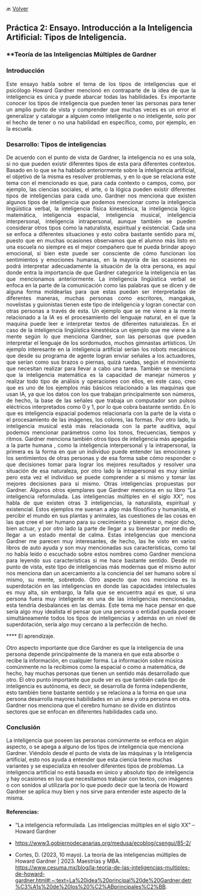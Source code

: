 🔙 [Volver](README.MD)

## Práctica 2: Ensayo. Introducción a la Inteligencia Artificial: Tipos de Inteligencia.
### **Teoría de las Inteligencias Múltiples de Gardner 

### Introducción
<p style="text-align: justify;">
Este ensayo habla sobre el tema de los tipos de inteligencias que el psicólogo Howard Gardner mencionó en contraparte de la idea de que la inteligencia es única y puede abarcar todas las habilidades. 
Es importante conocer los tipos de inteligencia que pueden tener las personas para tener un amplio punto de vista y comprender que muchas veces es un error el generalizar y catalogar a alguien como inteligente o no inteligente, solo por el hecho de tener o no una habilidad en específico, como, por ejemplo, en la escuela. 
</p>

### Desarrollo: Tipos de inteligencias 
<p style="text-align: justify;">
De acuerdo con el punto de vista de Gardner, la inteligencia no es una sola, si no que pueden existir diferentes tipos de esta para diferentes contextos. Basado en lo que se ha hablado anteriormente sobre la inteligencia artificial, el objetivo de la misma es resolver problemas, y en lo que se relaciona este tema con el mencionado es que, para cada contexto o campos, como, por ejemplo, las ciencias sociales, el arte, o la lógica pueden existir diferentes tipos de inteligencias para cada uno. 
Gardner nos menciona que existen algunos tipos de inteligencia que podemos mencionar como la inteligencia lingüística verbal, la inteligencia física kinestésica, la inteligencia lógico matemática, inteligencia espacial, inteligencia musical, inteligencia interpersonal, inteligencia intrapersonal, aunque también se pueden considerar otros tipos como la naturalista, espiritual y existencial. 
Cada una se enfoca a diferentes situaciones y esto cobra bastante sentido para mí, puesto que en muchas ocasiones observamos que el alumno más listo en una escuela no siempre es el mejor compañero que te pueda brindar apoyo emocional, si bien este puede ser consciente de cómo funcionan los sentimientos y emociones humanas, en la mayoría de las ocasiones no podrá interpretar adecuadamente la situación de la otra persona, es aquí donde entra la importancia de que Gardner categorice la inteligencia en las que mencionamos anteriormente. 
La inteligencia lingüística verbal se enfoca en la parte de la comunicación como las palabras que se dicen y de alguna forma moldearlas para que estas puedan ser interpretadas de diferentes maneras, muchas personas como escritores, mangakas, novelistas y guionistas tienen este tipo de inteligencia y logran conectar con otras personas a través de esta. Un ejemplo que se me viene a la mente relacionado a la IA es el procesamiento del lenguaje natural, en el que la maquina puede leer e interpretar textos de diferentes naturalezas. 
En el caso de la inteligencia lingüística kinestésica un ejemplo que me viene a la mente según lo que menciona Gardner, son las personas que pueden interpretar el lenguaje de los sordomudos, muchos gimnastas artísticos. Un ejemplo interesante en la inteligencia artificial serían los robots mecánicos que desde su programa de agente logran enviar señales a los actuadores, que serían como sus brazos o piernas, quizá ruedas, según el movimiento que necesitan realizar para llevar a cabo una tarea. 
También se menciona que la inteligencia matemática es la capacidad de manejar números y realizar todo tipo de análisis y operaciones con ellos, en este caso, creo que es uno de los ejemplos más básicos relacionado a las maquinas que usan IA, ya que los datos con los que trabajan principalmente son números, de hecho, la base de las señales que trabaja un computador son pulsos eléctricos interpretados como 0 y 1, por lo que cobra bastante sentido.
En lo que es inteligencia espacial podemos relacionarla con la parte de la vista o el procesamiento de las imágenes, los colores, las formas. Por otro lado, la inteligencia musical está más relacionada con la parte auditiva, aquí podemos mencionar parámetros como los tonos, frecuencias, tiempos y ritmos. 
Gardner menciona también otros tipos de inteligencia más apegadas a la parte humana , como la inteligencia interpersonal y la intrapersonal, la primera es la forma en que un individuo puede entender las emociones y los sentimientos de otras personas y de esa forma sabe cómo responder o que decisiones tomar para lograr los mejores resultados y resolver una situación de esa naturaleza, por otro lado la intrapersonal es muy similar pero esta vez el individuo se puede comprender a sí mismo y tomar las mejores decisiones para sí mismo. 
Otras inteligencias propuestas por Gardner. 
Algunos otros ejemplares que Gardner menciona en su libro “La inteligencia reformulada. Las inteligencias múltiples en el siglo XX”, nos habla de que existen otras 3 inteligencias, la naturalista, espiritual y existencial. Estos ejemplos me suenan a algo más filosófico y humanista, el percibir el mundo en sus plantas y animales, las cuestiones de las cosas en las que cree el ser humano para su crecimiento y bienestar o, mejor dicho, bien actuar, y por otro lado la parte de llegar a su bienestar por medio de llegar a un estado mental de calma. 
Estas inteligencias que menciona Gardner me parecen muy interesantes, de hecho, las he visto en varios libros de auto ayuda y son muy mencionadas sus características, como tal no había leído o escuchado sobre estos nombres como Gardner menciona para leyendo sus características si me hace bastante sentido. Desde mi punto de vista, este tipo de inteligencias más modernas que el mismo autor nos menciona dan un acercamiento a la conciencia del ser humano sobre sí mismo, su mente, sobretodo. 
Otro aspecto que nos menciona es la superdotación en las inteligencias en donde las capacidades intelectuales es muy alta, sin embargo, la falla que se encuentra aquí es que, si una persona fuera muy inteligente en una de las inteligencias mencionadas, esta tendría desbalances en las demás. Este tema me hace pensar en que sería algo muy idealista el pensar que una persona o entidad pueda poseer simultáneamente todos los tipos de inteligencias y además en un nivel de superdotación, sería algo muy cercano a la perfección de hecho. 
  

**** El aprendizaje.  

Otro aspecto importante que dice Gardner es que la inteligencia de una persona depende principalmente de la manera en que esta absorbe o recibe la información, en cualquier forma. La información sobre música comúnmente no la recibimos como la espacial o como a matemática, de hecho, hay muchas personas que tienen un sentido más desarrollado que otro. 
El otro punto importante que pude ver es que también cada tipo de inteligencia es autónoma, es decir, se desarrolla de forma independiente, esto también tiene bastante sentido y se relaciona a la forma en que una persona desarrolla mayores habilidades en un área y otra persona en otra. Gardner nos menciona que el cerebro humano se divide en distintos sectores que se enfocan en diferentes habilidades cada uno. 

### Conclusión 
La inteligencia que poseen las personas comúnmente se enfoca en algún aspecto, o se apega a alguno de los tipos de inteligencia que menciona Gardner. 
Viéndolo desde el punto de vista de las máquinas y la inteligencia artificial, esto nos ayuda a entender que esta ciencia tiene muchas variantes y se especializa en resolver diferentes tipos de problemas. 
La inteligencia artificial no está basada en único y absoluto tipo de inteligencia y hay ocasiones en los que necesitamos trabajar con textos, con imágenes o con sonidos al utilizarla por lo que puedo decir que la teoría de Howard Gardner se aplica muy bien y nos sirve para entender este aspecto de la misma. 
</p>

#### Referencias: 
* “La inteligencia reformulada. Las inteligencias múltiples en el siglo XX” – Howard Gardner 

* https://www3.gobiernodecanarias.org/medusa/ecoblog/csengui/85-2/

* Cortes, D. (2023, 10 mayo). La teoría de las inteligencias múltiples de Howard Gardner | 2023. Maestrías y MBA. https://www.cesuma.mx/blog/la-teoria-de-las-inteligencias-multiples-de-howard-gardner.html#:~:text=La%20idea%20principal%20de%20Gardner,detr%C3%A1s%20de%20los%20%C2%ABprincipales%C2%BB.
